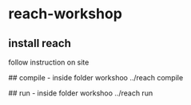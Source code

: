 # reach-workshop

## install reach

follow instruction on site

## compile - inside folder workshoo
../reach compile

## run - inside folder workshoo
../reach run
